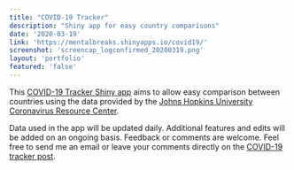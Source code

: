 ```yaml
---
title: "COVID-19 Tracker"
description: "Shiny app for easy country comparisons"
date: '2020-03-19'
link: 'https://mentalbreaks.shinyapps.io/covid19/'
screenshot: 'screencap_logconfirmed_20200319.png'
layout: 'portfolio'
featured: 'false'
---
```


This [COVID-19 Tracker Shiny app](https://mentalbreaks.shinyapps.io/covid19/) aims to allow easy comparison between countries using the data provided by the [Johns Hopkins University Coronavirus Resource Center](https://coronavirus.jhu.edu/).    
  
Data used in the app will be updated daily. Additional features and edits will be added on an ongoing basis. Feedback or comments are welcome. Feel free to send me an email or leave your comments directly on the [COVID-19 tracker post](https://mentalbreaks.rbind.io/posts/covid-19-tracker/).


